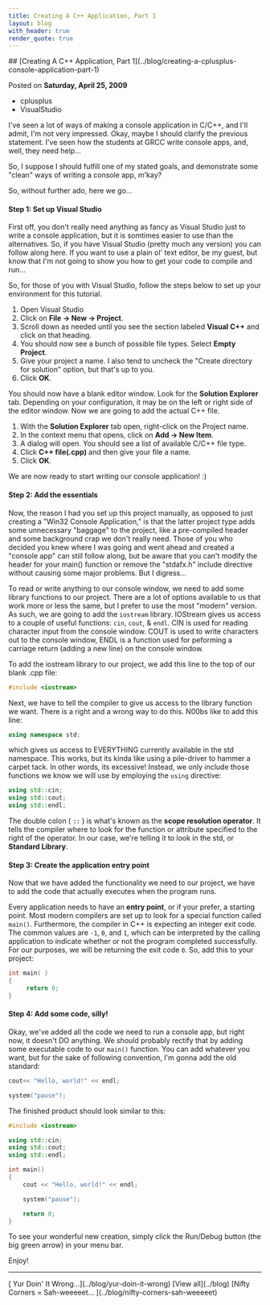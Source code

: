 ```yaml
---
title: Creating A C++ Application, Part 1
layout: blog
with_header: true
render_quote: true
---
```


<div class="post-title" markdown="1">
## [Creating A C++ Application, Part 1](../blog/creating-a-cplusplus-console-application-part-1)

Posted on **Saturday, April 25, 2009**
</div>

<ul class="post-tags-list">
<li><span class="badge badge-success p-2">cplusplus</span></li>
<li><span class="badge badge-success p-2">VisualStudio</span></li>
</ul>

I've seen a lot of ways of making a console application in C/C++, and I'll admit, I'm not very impressed. Okay, maybe I should clarify the previous statement. I've seen how the students at GRCC write console apps, and, well, they need help...

So, I suppose I should fulfill one of my stated goals, and demonstrate some "clean" ways of writing a console app, m'kay?

So, without further ado, here we go...

#### Step 1: Set up Visual Studio

First off, you don't really need anything as fancy as Visual Studio just to write a console application, but it is somtimes easier to use than the alternatives. So, if you have Visual Studio (pretty much any version) you can follow along here. If you want to use a plain ol' text editor, be my guest, but know that I'm not going to show you how to get your code to compile and run...

So, for those of you with Visual Studio, follow the steps below to set up your environment for this tutorial.

1. Open Visual Studio
2. Click on **File &rarr; New &rarr; Project**.
3. Scroll down as needed until you see the section labeled **Visual C++** and click on that heading.
4. You should now see a bunch of possible file types. Select **Empty Project**.
5. Give your project a name. I also tend to uncheck the "Create directory for solution" option, but that's up to you.
6. Click **OK**.

You should now have a blank editor window. Look for the **Solution Explorer** tab. Depending on your configuration, it may be on the left or right side of the editor window. Now we are going to add the actual C++ file.

1. With the **Solution Explorer** tab open, right-click on the Project name.
2. In the context menu that opens, click on **Add &rarr; New Item**.
3. A dialog will open. You should see a list of available C/C++ file type.
4. Click **C++ file(.cpp)** and then give your file a name.
5. Click **OK**.

We are now ready to start writing our console application! :)

#### Step 2: Add the essentials

Now, the reason I had you set up this project manually, as opposed to just creating a "Win32 Console Application," is that the latter project type adds some unnecessary "baggage" to the project, like a pre-compiled header and some background crap we don't really need. Those of you who decided you knew where I was going and went ahead and created a "console app" can still follow along, but be aware that you can't modify the header for your main() function or remove the "stdafx.h" include directive without causing some major problems. But I digress...

To read or write anything to our console window, we need to add some library functions to our project. There are a lot of options available to us that work more or less the same, but I prefer to use the most "modern" version. As such, we are going to add the `iostream` library. IOStream gives us access to a couple of useful functions: `cin`, `cout`, &amp; `endl`. CIN is used for reading character input from the console window. COUT is used to write characters out to the console window, ENDL is a function used for peforming a carriage return (adding a new line) on the console window.

To add the iostream library to our project, we add this line to the top of our blank .cpp file:

```cpp
#include <iostream>
```

Next, we have to tell the compiler to give us access to the library function we want. There is a right and a wrong way to do this. N00bs like to add this line:

```cpp
using namespace std;
```

which gives us access to EVERYTHING currently available in the std namespace. This works, but its kinda like using a pile-driver to hammer a carpet tack. In other words, its excessive! Instead, we only include those functions we know we will use by employing the `using` directive:

```cpp
using std::cin;
using std::cout;
using std::endl;
```

The double colon ( `::` ) is what's known as the **scope resolution operator**. It tells the compiler where to look for the function or attribute specified to the right of the operator. In our case, we're telling it to look in the std, or **Standard Library**.

#### Step 3: Create the application entry point

Now that we have added the functionality we need to our project, we have to add the code that actually executes when the program runs.

Every application needs to have an **entry point**, or if your prefer, a starting point. Most modern compilers are set up to look for a special function called `main()`. Furthermore, the compiler in C++ is expecting an integer exit code. The common values are `-1`, `0`, and `1`, which can be interpreted by the calling application to indicate whether or not the program completed successfully. For our purposes, we will be returning the exit code `0`. So, add this to your project:

```cpp
int main( )
{
     return 0;
}
```

#### Step 4: Add some code, silly!

Okay, we've added all the code we need to run a console app, but right now, it doesn't DO anything. We should probably rectify that by adding some executable code to our `main()` function. You can add whatever you want, but for the sake of following convention, I'm gonna add the old standard:

```cpp
cout<< "Hello, world!" << endl;

system("pause");
```

The finished product should look similar to this:

```cpp
#include <iostream>

using std::cin;
using std::cout;
using std::endl;

int main()
{
    cout << "Hello, world!" << endl;

    system("pause");

    return 0;
}
```

To see your wonderful new creation, simply click the Run/Debug button (the big green arrow) in your menu bar.

Enjoy!

---

<div class="blog-pager" markdown="1">
[<i class="fas fa-chevron-left"></i> Yur Doin' It Wrong...](../blog/yur-doin-it-wrong)
[View all](../blog)
[Nifty Corners = Sah-weeeeet... <i class="fas fa-chevron-right"></i>](../blog/nifty-corners-sah-weeeeet)
</div>


